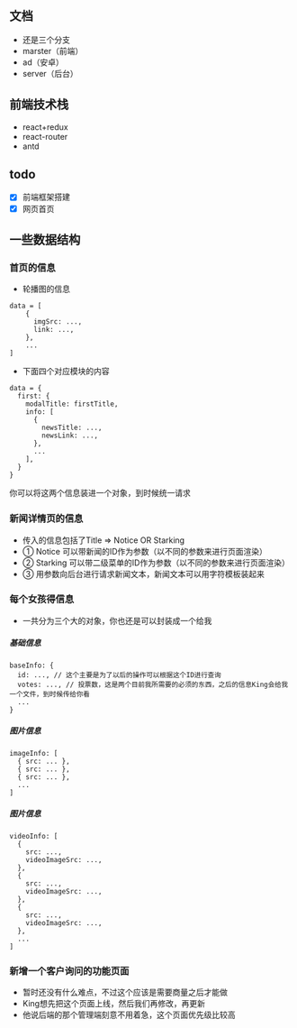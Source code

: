 ## 文档
+ 还是三个分支
+ marster（前端）
+ ad（安卓）
+ server（后台）

## 前端技术栈
+ react+redux
+ react-router
+ antd

## todo
- [x] 前端框架搭建
- [x] 网页首页

## 一些数据结构

### 首页的信息

+ 轮播图的信息

```
data = [
    {
      imgSrc: ...,
      link: ...,
    },
    ...
]
```

+ 下面四个对应模块的内容

```
data = {
  first: {
    modalTitle: firstTitle,
    info: [
      {
        newsTitle: ...,
        newsLink: ...,
      },
      ...
    ],
  }
}
```
你可以将这两个信息装进一个对象，到时候统一请求

### 新闻详情页的信息

+ 传入的信息包括了Title => Notice OR Starking
+ ① Notice 可以带新闻的ID作为参数（以不同的参数来进行页面渲染）
+ ② Starking 可以带二级菜单的ID作为参数（以不同的参数来进行页面渲染）
+ ③ 用参数向后台进行请求新闻文本，新闻文本可以用字符模板装起来

### 每个女孩得信息

+ 一共分为三个大的对象，你也还是可以封装成一个给我

##### 基础信息

```
baseInfo: {
  id: ..., // 这个主要是为了以后的操作可以根据这个ID进行查询
  votes: ..., // 投票数，这是两个目前我所需要的必须的东西，之后的信息King会给我一个文件，到时候传给你看
  ...
}
```

##### 图片信息

```
imageInfo: [
  { src: ... },
  { src: ... },
  { src: ... },
  ...
]
```

##### 图片信息

```
videoInfo: [
  {
    src: ...,
    videoImageSrc: ...,
  },
  {
    src: ...,
    videoImageSrc: ...,
  },
  {
    src: ...,
    videoImageSrc: ...,
  },
  ...
]
```

### 新增一个客户询问的功能页面
+ 暂时还没有什么难点，不过这个应该是需要商量之后才能做
+ King想先把这个页面上线，然后我们再修改，再更新
+ 他说后端的那个管理端刻意不用着急，这个页面优先级比较高
